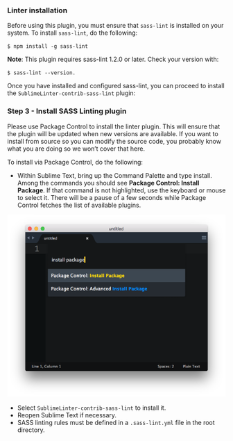 ### Linter installation

Before using this plugin, you must ensure that `sass-lint` is installed on your system. To install `sass-lint`, do the following:

````
$ npm install -g sass-lint
````

**Note**: This plugin requires sass-lint 1.2.0 or later. Check your version with:
````
$ sass-lint --version.
````
Once you have installed and configured sass-lint, you can proceed to install the `SublimeLinter-contrib-sass-lint` plugin: 

### Step 3 - Install SASS Linting plugin

Please use Package Control to install the linter plugin. This will ensure that the plugin will be updated when new versions are available. If you want to install from source so you can modify the source code, you probably know what you are doing so we won’t cover that here.

To install via Package Control, do the following:

- Within Sublime Text, bring up the Command Palette and type install. Among the commands you should see **Package Control: Install Package**. If that command is not highlighted, use the keyboard or mouse to select it. There will be a pause of a few seconds while Package Control fetches the list of available plugins.

![](../img/package-control.png)

- Select `SublimeLinter-contrib-sass-lint` to install it.
- Reopen Sublime Text if necessary.
- SASS linting rules must be defined in a `.sass-lint.yml` file in the root directory.
